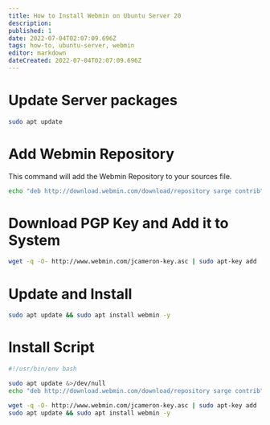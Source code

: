 ```yaml
---
title: How to Install Webmin on Ubuntu Server 20
description: 
published: 1
date: 2022-07-04T02:07:09.696Z
tags: how-to, ubuntu-server, webmin
editor: markdown
dateCreated: 2022-07-04T02:07:09.696Z
---
```


# Update Server packages

````bash
sudo apt update
````

# Add Webmin Repository

This command will add the Webmin Repository to your sources file.
````bash
echo "deb http://download.webmin.com/download/repository sarge contrib" | sudo tee -a /etc/apt/sources.list > /dev/null
````

# Download PGP Key and Add it to System

````bash
wget -q -O- http://www.webmin.com/jcameron-key.asc | sudo apt-key add
````

# Update and Install

````bash
sudo apt update && sudo apt install webmin -y
````

# Install Script

````bash
#!/usr/bin/env bash

sudo apt update &>/dev/null
echo "deb http://download.webmin.com/download/repository sarge contrib" | sudo tee -a /etc/apt/sources.list > /dev/null

wget -q -O- http://www.webmin.com/jcameron-key.asc | sudo apt-key add
sudo apt update && sudo apt install webmin -y
````